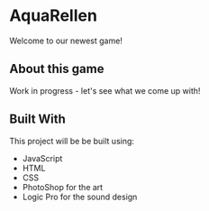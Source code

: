 # AquaRellen

Welcome to our newest game! 

## About this game

Work in progress - let's see what we come up with!

## Built With

This project will be be built using:

- JavaScript
- HTML
- CSS
- PhotoShop for the art
- Logic Pro for the sound design
